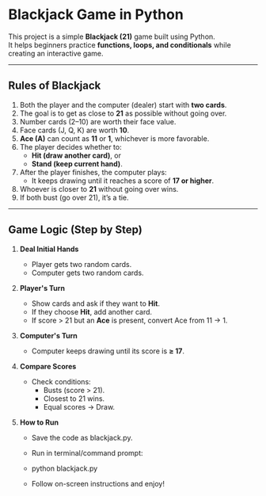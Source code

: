 #  Blackjack Game in Python

This project is a simple **Blackjack (21)** game built using Python.  
It helps beginners practice **functions, loops, and conditionals** while creating an interactive game.

---

##  Rules of Blackjack

1. Both the player and the computer (dealer) start with **two cards**.
2. The goal is to get as close to **21** as possible without going over.
3. Number cards (2–10) are worth their face value.
4. Face cards (J, Q, K) are worth **10**.
5. **Ace (A)** can count as **11** or **1**, whichever is more favorable.
6. The player decides whether to:
   - **Hit (draw another card)**, or
   - **Stand (keep current hand)**.
7. After the player finishes, the computer plays:
   - It keeps drawing until it reaches a score of **17 or higher**.
8. Whoever is closer to **21** without going over wins.
9. If both bust (go over 21), it’s a tie.

---

##  Game Logic (Step by Step)

1. **Deal Initial Hands**  
   - Player gets two random cards.  
   - Computer gets two random cards.  

2. **Player's Turn**  
   - Show cards and ask if they want to **Hit**.  
   - If they choose **Hit**, add another card.  
   - If score > 21 but an **Ace** is present, convert Ace from 11 → 1.  

3. **Computer's Turn**  
   - Computer keeps drawing until its score is **≥ 17**.  

4. **Compare Scores**  
   - Check conditions:
     - Busts (score > 21).  
     - Closest to 21 wins.  
     - Equal scores → Draw.  

5. **How to Run**

    - Save the code as blackjack.py.

    - Run in terminal/command prompt:

    - python blackjack.py


    - Follow on-screen instructions and enjoy! 